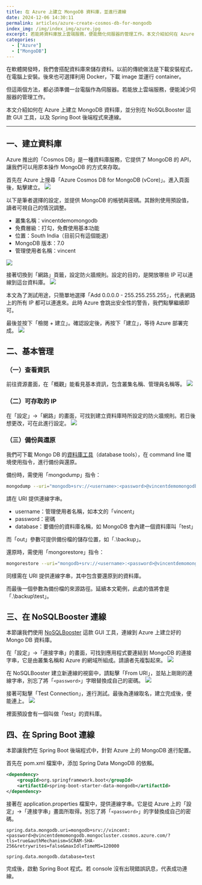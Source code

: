 ```yaml
---
title: 在 Azure 上建立 MongoDB 資料庫，並進行連線
date: 2024-12-06 14:30:11
permalink: articles/azure-create-cosmos-db-for-mongodb
index_img: /img/index_img/azure.jpg
excerpt: 若能將資料庫放上雲端服務，便能簡化伺服器的管理工作。本文介紹如何在 Azure 上建立 MongoDB 資料庫，並分別在 NoSQLBooster 這款 GUI 工具，以及 Spring Boot 後端程式來連線。
categories:
  - ["Azure"]
  - ["MongoDB"]
---
```


在軟體開發時，我們會搭配資料庫來儲存資料。以前的傳統做法是下載安裝程式，在電腦上安裝。後來也可選擇利用 Docker，下載 image 並運行 container。

但這兩個方法，都必須準備一台電腦作為伺服器。若能放上雲端服務，便能減少伺服器的管理工作。

本文介紹如何在 Azure 上建立 MongoDB 資料庫，並分別在 NoSQLBooster 這款 GUI 工具，以及 Spring Boot 後端程式來連線。


-----


## 一、建立資料庫
Azure 推出的「Cosmos DB」是一種資料庫服務，它提供了 MongoDB 的 API，讓我們可以用原本操作 MongoDB 的方式來存取。

首先在 Azure 上搜尋「Azure Cosmos DB for MongoDB (vCore)」。進入頁面後，點擊建立。
<img src="{{ permalink }}azure-mongodb-list.png" />

以下是筆者選擇的設定，並提供 MongoDB 的帳號與密碼。其餘則使用預設值，讀者可視自己的情況調整。
* 叢集名稱：vincentdemomongodb
* 免費層級：打勾，免費使用基本功能
* 位置：South India（目前只有這個能選）
* MongoDB 版本：7.0
* 管理使用者名稱：vincent

<img src="{{ permalink }}azure-mongodb-basic-setting.png" />

接著切換到「網路」頁籤，設定防火牆規則。設定的目的，是開放哪些 IP 可以連線到這台資料庫。
<img src="{{ permalink }}azure-mongodb-firewall-rule-setting.png" />

本文為了測試用途，只簡單地選擇「Add 0.0.0.0 - 255.255.255.255」，代表網路上的所有 IP 都可以連進來。此時 Azure 會跳出安全性的警告，我們點擊繼續即可。

最後並按下「檢閱 + 建立」。確認設定後，再按下「建立」，等待 Azure 部署完成。
<img src="{{ permalink }}azure-mongodb-review-and-create.png" />

## 二、基本管理
### （一）查看資訊
前往資源畫面，在「概觀」能看見基本資訊，包含叢集名稱、管理員名稱等。
<img src="{{ permalink }}azure-mongodb-overview.png" />

### （二）可存取的 IP
在「設定」→「網路」的畫面，可找到建立資料庫時所設定的防火牆規則。若日後想更改，可在此進行設定。
<img src="{{ permalink }}azure-mongodb-firewall-rule-setting-2.png" />

### （三）備份與還原
我們可下載 Mongo DB 的[資料庫工具](https://www.mongodb.com/try/download/database-tools)（database tools），在 command line 環境使用指令，進行備份與還原。

備份時，需使用「mongodump」指令：
``` sh
mongodump --uri="mongodb+srv://<username>:<password>@vincentdemomongodb.mongocluster.cosmos.azure.com/<database>?tls=true&authMechanism=SCRAM-SHA-256" --out="<path>"
```

請在 URI 提供連線字串。
* username：管理使用者名稱，如本文的「vincent」
* password：密碼
* database：要備份的資料庫名稱，如 MongoDB 會內建一個資料庫叫「test」

而「out」參數可提供備份檔的儲存位置，如「.\backup」。

還原時，需使用「mongorestore」指令：
``` sh
mongorestore --uri="mongodb+srv://<username>:<password>@vincentdemomongodb.mongocluster.cosmos.azure.com/<database>?tls=true&authMechanism=SCRAM-SHA-256" "<path>"
```

同樣需在 URI 提供連線字串，其中包含要還原到的資料庫。

而最後一個參數為備份檔的來源路徑。延續本文範例，此處的值將會是「.\backup\test」。

## 三、在 NoSQLBooster 連線
本節讓我們使用 [NoSQLBooster](https://nosqlbooster.com/) 這款 GUI 工具，連線到 Azure 上建立好的 Mongo DB 資料庫。

在「設定」→「連接字串」的畫面，可找到應用程式要連結到 MongoDB 的連接字串，它是由叢集名稱和 Azure 的網域所組成。請讀者先複製起來。
<img src="{{ permalink }}azure-mongodb-connection-string.png" />

在 NoSQLBooster 建立新連線的視窗中，請點擊「From URI」，並貼上剛剛的連線字串，別忘了將「`<password>`」字眼替換成自己的密碼。
<img src="{{ permalink }}azure-mongodb-nosqlbooster-from-uri.png" />

接著可點擊「Test Connection」，進行測試。最後為連線取名，建立完成後，便能連上。
<img src="{{ permalink }}azure-mongodb-nosqlbooster-open-connections.png" />

裡面預設會有一個叫做「test」的資料庫。

## 四、在 Spring Boot 連線
本節讓我們在 Spring Boot 後端程式中，針對 Azure 上的 MongoDB 進行配置。

首先在 pom.xml 檔案中，添加 Spring Data MongoDB 的依賴。
``` xml
<dependency>
    <groupId>org.springframework.boot</groupId>
    <artifactId>spring-boot-starter-data-mongodb</artifactId>
</dependency>
```

接著在 application.properties 檔案中，提供連線字串。它是從 Azure 上的「設定」→「連接字串」畫面所取得。別忘了將「`<password>`」的字替換成自己的密碼。
```
spring.data.mongodb.uri=mongodb+srv://vincent:<password>@vincentdemomongodb.mongocluster.cosmos.azure.com/?tls=true&authMechanism=SCRAM-SHA-256&retrywrites=false&maxIdleTimeMS=120000

spring.data.mongodb.database=test
```

完成後，啟動 Spring Boot 程式。若 console 沒有出現錯誤訊息，代表成功連線。